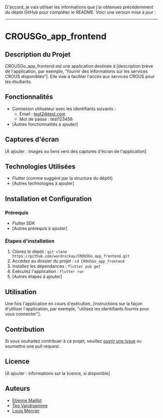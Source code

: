 D'accord, je vais utiliser les informations que j'ai obtenues précédemment du dépôt GitHub pour compléter le README. Voici une version mise à jour :

---

# CROUSGo_app_frontend

## Description du Projet
CROUSGo_app_frontend est une application destinée à [description brève de l'application, par exemple, "fournir des informations sur les services CROUS disponibles"]. Elle vise à faciliter l'accès aux services CROUS pour les étudiants.

## Fonctionnalités
- Connexion utilisateur avec les identifiants suivants :
  - Email : test2@test.com
  - Mot de passe : test123456
- [Autres fonctionnalités à ajouter]

## Captures d'écran
[À ajouter : images ou liens vers des captures d'écran de l'application]

## Technologies Utilisées
- Flutter (comme suggéré par la structure du dépôt)
- [Autres technologies à ajouter]

## Installation et Configuration

### Prérequis
- Flutter SDK
- [Autres prérequis à ajouter]

### Étapes d'installation
1. Clonez le dépôt : `git clone https://github.com/wardrockay/CROUSGo_app_frontend.git`
2. Accédez au dossier du projet : `cd CROUSGo_app_frontend`
3. Installez les dépendances : `flutter pub get`
4. Exécutez l'application : `flutter run`
5. [Autres étapes à ajouter]

## Utilisation
Une fois l'application en cours d'exécution, [instructions sur la façon d'utiliser l'application, par exemple, "utilisez les identifiants fournis pour vous connecter"].

## Contribution
Si vous souhaitez contribuer à ce projet, veuillez [ouvrir une issue](https://github.com/wardrockay/CROUSGo_app_frontend/issues) ou soumettre une pull request.

## Licence
[À ajouter : informations sur la licence, si disponible]

## Auteurs
- [Etienne Maillot](https://github.com/wardrockay)
- [Teo Vandroemme](https://github.com/TeoVandroemme)
- [Louis Mercier](https://github.com/SaadyX)


